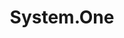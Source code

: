 ---
layout: firm_page
title: "System.One"
id: "systemone.vc"
permalink: "/systemonesystemone.vc/"
website: "https://www.systemone.vc"
offices: "Berlin (Germany)"
investment_stages: "Pre-Seed, Seed"
portfolio_companies: "lemon.markets, Mixedbread, Deta, Martian Lawyers Club, deepset, Levity, Flipt, Twain"
portfolio_link: ""
investment_markets: "Enterprise, Cloud, AI/ML, Data, Blockchain, CyberSec, Industry 4.0"
founded_year: "2016"
description: "System.One is a pre-seed venture capital fund based in Berlin investing in exceptional founders who combine early technical ideas with a bold mission and major potential impact. They partner with founders at the inception stage and strive to be their most impactful investor, often investing as early as an idea."
linkedin: "https://www.linkedin.com/company/system-one-vc/"
twitter: "https://twitter.com/SystemOneVC"
instagram: ""
team_page: ""
investor_type: "Venture Capital"
crunchbase: "https://www.crunchbase.com/organization/system-one-3"
pitchbook: ""

# SEO Optimization
meta_title: "System.One - VC Firm - projectstartups.com"
meta_description: "System.One, System.One is a pre-seed venture capital fund based in Berlin investing in exceptional founders who combine early technical ideas with a bold mission ..."
meta_keywords: "System.One, Enterprise, Cloud, AI/ML, Data, Blockchain, CyberSec, Industry 4.0, VC firm, venture capital, startup investor, projectstartups.com"
canonical_url: "https://vc.projectstartups.com/systemonesystemone.vc/"
---